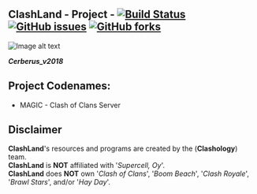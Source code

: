 ## ClashLand - Project - [![Build Status](https://dev.azure.com/Antzsmt/ClashLand/_apis/build/status/ClashLand?branchName=master)](https://dev.azure.com/Antzsmt/ClashLand/_build/latest?definitionId=2&branchName=master) [![GitHub issues](https://img.shields.io/github/issues/antzsmt/ClashLand)](https://github.com/antzsmt/ClashLand/issues) [![GitHub forks](https://img.shields.io/github/forks/antzsmt/ClashLand)](https://github.com/antzsmt/ClashLand/network) 

![Image alt text](https://snipboard.io/TfkD7h.jpg)

***Cerberus_v2018***


## Project Codenames:
* MAGIC - Clash of Clans Server

## Disclaimer
**ClashLand**'s resources and programs are created by the (**Clashology**) team.  
**ClashLand** is **NOT** affiliated with '_Supercell, Oy_'.  
**ClashLand** does **NOT** own '_Clash of Clans_', '_Boom Beach_', '_Clash Royale_', '_Brawl Stars_', and/or '_Hay Day_'.



